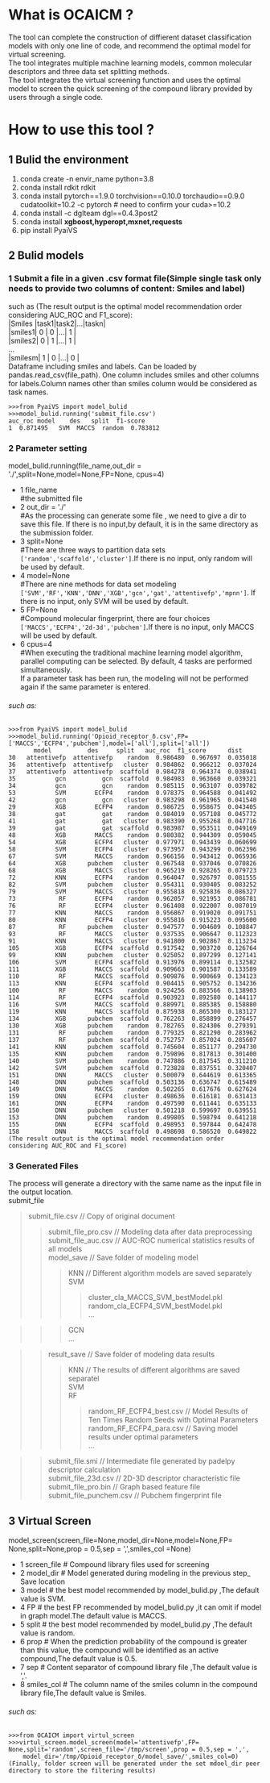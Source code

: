 # What is OCAICM ?
The tool can complete the construction of diffierent dataset classification models with only one line of code, and recommend the optimal model for virtual screening.  
The tool integrates multiple machine learning models, common molecular descriptors and three data set splitting methods.   
The tool integrates the virtual screening function and uses the optimal model to screen the quick screening of the compound library provided by users through a single code.



# How to use this tool ?

## 1 Bulid the environment

1. conda create -n envir_name python=3.8              
2. conda install rdkit rdkit             
3. conda install pytorch==1.9.0 torchvision==0.10.0 torchaudio==0.9.0 cudatoolkit=10.2 -c pytorch  # need to confirm your cuda>=10.2  
4. conda install -c dglteam dgl==0.4.3post2   
5. conda install **xgboost,hyperopt,mxnet,requests**    
6. pip install PyaiVS   

## 2 Bulid models

### 1 Submit a file in a given .csv format file(Simple single task only needs to provide two columns of content: Smiles and label)              
   such as  (The result output is the optimal model recommendation order considering AUC_ROC and F1_score):                
|Smiles |task1|task2|...|taskn|   
|smiles1|  0  |  0  |...|  1  |   
|smiles2|  0  |  1  |...|  1  |    
...         
|smilesm|  1  |  0  |...|  0  |     
Dataframe including smiles and labels. Can be loaded by pandas.read_csv(file_path). One column includes smiles and other columns for labels.Column names other than smiles column would be considered as task names.                      
    
    >>>from PyaiVS import model_bulid                                
    >>>model_bulid.running('submit_file.csv')                     
    auc_roc model    des   split  f1-score                                     
    1  0.871495   SVM  MACCS  random  0.783812                      
    
### 2 Parameter setting

model_bulid.running(file_name,out_dir = './',split=None,model=None,FP=None, cpus=4)         
* 1 file_name         
#the submitted file             
* 2 out_dir = './'            
#As the processing can generate some file , we need to give a dir to save this file. If there is no input,by default, it is in the same directory as the submission folder.         
* 3 split=None            
#There are three ways to partition data sets `['random','scaffold','cluster']`.If there is no input, only random will be used by default.          
* 4 model=None            
#There are nine methods for data set modeling `['SVM','RF','KNN','DNN','XGB','gcn','gat','attentivefp','mpnn']`. If there is no input, only SVM will be used by default.           
* 5 FP=None           
#Compound molecular fingerprint, there are four choices `['MACCS','ECFP4','2d-3d','pubchem']`.If there is no input, only MACCS will be used by default.            
* 6 cpus=4            
#When executing the traditional machine learning model algorithm, parallel computing can be selected. By default, 4 tasks are performed simultaneously.         
If a parameter task has been run, the modeling will not be performed again if the same parameter is entered.            
###### such as:  


    >>>from PyaiVS import model_bulid
    >>>model_bulid.running('Opioid_receptor_δ.csv',FP=['MACCS','ECFP4','pubchem'],model=['all'],split=['all'])
           model          des     split   auc_roc  f1_score      dist
    30   attentivefp  attentivefp    random  0.986480  0.967697  0.035018
    36   attentivefp  attentivefp   cluster  0.984862  0.966212  0.037024
    37   attentivefp  attentivefp  scaffold  0.984278  0.964374  0.038941
    35           gcn          gcn  scaffold  0.984983  0.963660  0.039321
    34           gcn          gcn    random  0.985115  0.963107  0.039782
    53           SVM        ECFP4    random  0.978375  0.964588  0.041492
    42           gcn          gcn   cluster  0.983298  0.961965  0.041540
    29           XGB        ECFP4    random  0.986725  0.958675  0.043405
    38           gat          gat    random  0.984019  0.957108  0.045772
    41           gat          gat   cluster  0.983390  0.955268  0.047716
    39           gat          gat  scaffold  0.983987  0.953511  0.049169
    48           XGB        MACCS    random  0.980382  0.944309  0.059045
    54           XGB        ECFP4   cluster  0.977971  0.943439  0.060699
    58           SVM        ECFP4   cluster  0.973957  0.943299  0.062396
    67           SVM        MACCS    random  0.966156  0.943412  0.065936
    64           XGB      pubchem   cluster  0.967548  0.937046  0.070826
    68           XGB        MACCS   cluster  0.965219  0.928265  0.079723
    72           KNN        ECFP4    random  0.964047  0.926797  0.081555
    82           SVM      pubchem   cluster  0.954311  0.930405  0.083252
    79           SVM        MACCS   cluster  0.955818  0.925836  0.086327
    73            RF        ECFP4    random  0.962057  0.921953  0.086781
    76            RF        ECFP4   cluster  0.961408  0.922007  0.087019
    77           KNN        MACCS    random  0.956867  0.919020  0.091751
    80           KNN        ECFP4   cluster  0.955816  0.915223  0.095600
    87            RF      pubchem   cluster  0.947577  0.904609  0.108847
    93            RF        MACCS   cluster  0.937535  0.906647  0.112323
    91           KNN        MACCS   cluster  0.941800  0.902867  0.113234
    105          XGB        ECFP4  scaffold  0.917542  0.903720  0.126764
    99           KNN      pubchem   cluster  0.925052  0.897299  0.127141
    106          SVM        ECFP4  scaffold  0.913976  0.899114  0.132582
    111          XGB        MACCS  scaffold  0.909663  0.901587  0.133589
    110           RF        MACCS  scaffold  0.909876  0.900669  0.134123
    113          KNN        ECFP4  scaffold  0.904415  0.905752  0.134236
    100           RF        MACCS    random  0.924256  0.883566  0.138903
    114           RF        ECFP4  scaffold  0.903923  0.892580  0.144117
    116          SVM        MACCS  scaffold  0.889971  0.885385  0.158880
    119          KNN        MACCS  scaffold  0.875938  0.865300  0.183127
    134          XGB      pubchem  scaffold  0.762263  0.858899  0.276457
    130          XGB      pubchem    random  0.782765  0.824306  0.279391
    131           RF      pubchem    random  0.779325  0.821290  0.283962
    137           RF      pubchem  scaffold  0.752757  0.857024  0.285607
    141          KNN      pubchem  scaffold  0.745604  0.851177  0.294730
    135          KNN      pubchem    random  0.759896  0.817813  0.301400
    140          SVM      pubchem    random  0.747886  0.817545  0.311210
    142          SVM      pubchem  scaffold  0.723828  0.837551  0.320407
    151          DNN        MACCS   cluster  0.500079  0.644619  0.613365
    148          DNN      pubchem  scaffold  0.503136  0.636747  0.615489
    149          DNN        MACCS    random  0.502265  0.617676  0.627624
    159          DNN        ECFP4   cluster  0.498636  0.616181  0.631413
    161          DNN        ECFP4    random  0.497590  0.611441  0.635133
    150          DNN      pubchem   cluster  0.501218  0.599697  0.639551
    153          DNN      pubchem    random  0.499805  0.598794  0.641218
    155          DNN        ECFP4  scaffold  0.498953  0.597844  0.642478
    158          DNN        MACCS  scaffold  0.498698  0.586520  0.649822
    (The result output is the optimal model recommendation order considering AUC_ROC and F1_score)

### 3 Generated Files


The process will generate a directory with the same name as the input file in the output location.  
submit_file     
>submit_file.csv                   // Copy of original document      
>> submit_file_pro.csv               // Modeling data after data preprocessing         
>> submit_file_auc.csv               // AUC-ROC numerical statistics results of all models     
>> model_save                        // Save folder of modeling model      
>>> KNN                           // Different algorithm models are saved separately            
>>> SVM             
>>>> cluster_cla_MACCS_SVM_bestModel.pkl     
>>>> random_cla_ECFP4_SVM_bestModel.pkl      
>>>> ...     

>>> GCN     
>>> ...   

>> result_save                       // Save folder of modeling data results       
>>> KNN                           // The results of different algorithms are saved separatel        
>>> SVM     
>>> RF      
>>>> random_RF_ECFP4_best.csv  // Model Results of Ten Times Random Seeds with Optimal Parameters        
>>>> random_RF_ECFP4_para.csv  // Saving model results under optimal parameters      
>>>> ...     

>> submit_file.smi                   // Intermediate file generated by padelpy descriptor calculation      
>> submit_file_23d.csv               // 2D-3D descriptor characteristic file       
>> submit_file_pro.bin               // Graph based feature file       
>> submit_file_punchem.csv           // Pubchem fingerprint file       

## 3 Virtual Screen     
model_screen(screen_file=None,model_dir=None,model=None,FP= None,split=None,prop = 0.5,sep = ',',smiles_col =None)
* 1 screen_file   # Compound library files used for screening 
* 2 model_dir # Model generated during modeling in the previous step_ Save location
* 3 model   # the best model recommended by model_bulid.py ,The default value is SVM.
* 4 FP      # the best FP recommended by model_bulid.py ,it can omit if model in graph model.The default value is MACCS.
* 5 split   # the best model recommended by model_bulid.py ,The default value is random.
* 6 prop    # When the prediction probability of the compound is greater than this value, the compound will be identified as an active compound,The default value is 0.5.
* 7 sep     # Content separator of compound library file ,The default value is ','.
* 8 smiles_col #  The column name of the smiles column in the compound library file,The default value is Smiles.

###### such as:       

    >>>from OCAICM import virtul_screen
    >>>virtul_screen.model_screen(model='attentivefp',FP= None,split='random',screen_file='/tmp/screen',prop = 0.5,sep = ',',
        model_dir='/tmp/Opioid_receptor_δ/model_save/',smiles_col=0)
    (Finally, folder screen will be generated under the set mdoel_dir peer directory to store the filtering results)


 

    
    
